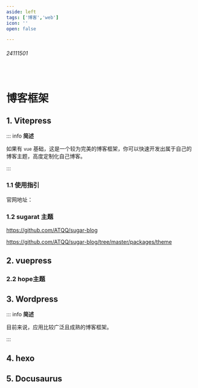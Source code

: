 ```yaml
---
aside: left
tags: ['博客','web']
icon: ''
open: false

---
```

 
###### 24111501 
 
<br/>
 
# 博客框架


## 1. Vitepress

::: info <Badge type='info'>**简述**</Badge>

如果有 `vue` 基础，这是一个较为完美的博客框架，你可以快速开发出属于自己的博客主题，高度定制化自己博客。

:::

### 1.1 使用指引

官网地址：




### 1.2 sugarat 主题

https://github.com/ATQQ/sugar-blog

https://github.com/ATQQ/sugar-blog/tree/master/packages/theme


## 2. vuepress 

### 2.2 hope主题 


## 3. Wordpress 

::: info <Badge type='info'>**简述**</Badge>

目前来说，应用比较广泛且成熟的博客框架。

:::

## 4. hexo


## 5. Docusaurus

